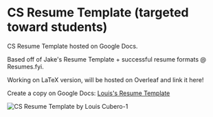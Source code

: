 # CS Resume Template (targeted toward students)

CS Resume Template hosted on Google Docs.

Based off of Jake's Resume Template + successful resume formats @ Resumes.fyi.

Working on LaTeX version, will be hosted on Overleaf and link it here!

Create a copy on Google Docs: [Louis's Resume Template](https://docs.google.com/document/d/1qnFvZN7zLLBLUZFF1Zu5HwYwDaSKAuhzyaO7SX12rHI/copy)

![CS Resume Template by Louis Cubero-1](https://github.com/user-attachments/assets/92161e83-bbdf-4e17-976b-4c1481941f49)
